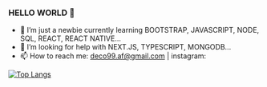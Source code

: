 ### HELLO WORLD 👋

- 🌱 I’m just a newbie currently learning BOOTSTRAP, JAVASCRIPT, NODE, SQL, REACT, REACT NATIVE...
- 🤔 I’m looking for help with NEXT.JS, TYPESCRIPT, MONGODB...
- 📫 How to reach me: deco99.af@gmail.com | instagram: 


[![Top Langs](https://github-readme-stats.vercel.app/api/top-langs/?username=andredefreitas&layout=compact)](https://github.com/andredefreitas/github-readme-stats)

